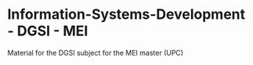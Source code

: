 # Information-Systems-Development - DGSI - MEI
Material for the DGSI subject for the MEI master (UPC)
